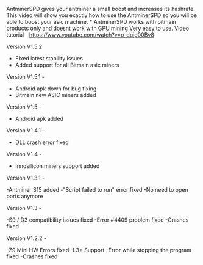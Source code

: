 AntminerSPD gives your antminer a small boost and increases its hashrate. This video will show you exactly how to use the AntminerSPD so you will be able to boost your asic machine. * AntminerSPD works with bitmain products only and doesnt work with GPU mining
Very easy to use.
Video tutorial - https://www.youtube.com/watch?v=o_dqjd00Bv8

Version V1.5.2

- Fixed latest stability issues
- Added support for all Bitmain asic miners

Version V1.5.1 -

- Android apk down for bug fixing
- Bitmain new ASIC miners added

Version V1.5 -

- Android apk added

Version V1.4.1 -

- DLL crash error fixed

Version V1.4 -

- Innosilicon miners support added

Version V1.3.1 -

-Antminer S15 added
-"Script failed to run" error fixed
-No need to open ports anymore

Version V1.3 -

-S9 / D3 compatibility issues fixed
-Error #4409 problem fixed
-Crashes fixed

Version V1.2.2 -

-Z9 Mini HW Errors fixed
-L3+ Support
-Error while stopping the program fixed
-Crashes fixed
